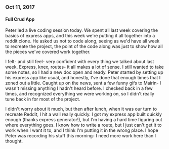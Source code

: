 ### Oct 11, 2017

#### Full Crud App

Peter led a live coding session today. We spent all last week covering the basics of express apps, and this week we're putting it all together into a reddit clone. He asked us not to code along, seeing as we'd have all week to recreate the project, the point of the code along was just to show how all the pieces we've covered work together.

I felt- and still feel- very confident with every thing we talked about last week. Express, knex, routes- it all makes a lot of sense. I still wanted to take some notes, so I had a new doc open and ready. Peter started by setting up his express app like usual, and honestly, I've done that enough times that I zoned out a little. Caught up on the news, sent a few funny gifs to Mairin- I wasn't missing anything I hadn't heard before. I checked back in a few times, and recognized everything we were working on, so I didn't really tune back in for most of the project.

I didn't worry about it much, but then after lunch, when it was our turn to recreate Reddit, I hit a wall really quickly. I got my express app built quickly enough (thanks express generator!), but I'm having a hard time figuring out where everything goes. I know how to write a route, but I just can't get it to work when I want it to, and I think I'm putting it in the wrong place. I hope Peter was recording his stuff this morning- I need more work here than I thought.
